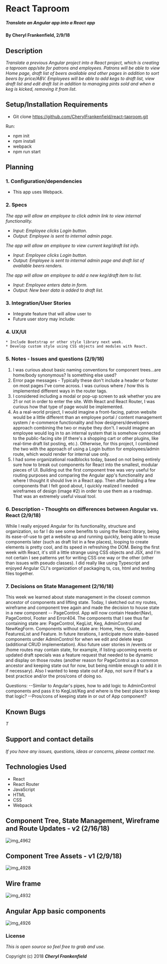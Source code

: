 # React Taproom

##### Translate an Angular app into a React app  

#### By Cheryl Frankenfield, 2/9/18

## Description

_Translate a previous Angular project into a React project, which is creating a taproom app/site for patrons and employees. Patrons will be able to view Home page, draft list of beers available and other pages in addition to sort beers by price/ABV. Employees will be able to add kegs to draft list, view draft list and edit draft list in addition to managing pints sold and when a keg is kicked, removing it from list._

## Setup/Installation Requirements

* Git clone https://github.com/CherylFrankenfield/react-taproom.git

Run:
* npm init
* npm install
* webpack
* npm run start

## Planning

### 1. Configuration/dependencies
  * This app uses Webpack.

### 2. Specs
_The app will allow an employee to click admin link to view internal functionality._
* _Input: Employee clicks Login button._
* _Output: Employee is sent to internal admin page._

_The app will allow an employee to view current keg/draft list info._
* _Input: Employee clicks Login button._
* _Output: Employee is sent to internal admin page and draft list of available beers renders._

_The app will allow an employee to add a new keg/draft item to list._
* _Input: Employee enters data in form._
* _Output: New beer data is added to draft list._

### 3. Integration/User Stories
  * Integrate feature that will allow user to
  * Future user story may include:

### 4. UX/UI
    * Include Bootstrap or other style library next week.
    * Develop custom style using CSS objects and modules with React.

### 5. Notes - Issues and questions (2/9/18)
1. I was curious about basic naming conventions for component trees...are home/body synonymous? Is something else used?
2. Error page messages - Typically these don't include a header or footer on most pages I've come across. I was curious where / how this is implemented different ways in the router tags.
3. I considered including a modal or pop-up screen to ask whether you are 21 or not in order to enter the site. With React and React Router, I was curious how that type of page would be implemented.
4. As a real-world project, I would imagine a front-facing, patron website would be a little different than an employee portal / content management system / e-commerce functionality and how designers/developers approach combining the two or maybe they don't. I would imagine an employee would log in to an internal system that is somehow connected to the public-facing site (if there's a shopping cart or other plugins, like real-time draft list posting, etc.). Otherwise, for this project, I combined the two with the approach of using a Login button for employees/admin route, which would render for internal use only.
5. I had some organizational roadblocks today, based on not being entirely sure how to break out components for React into the smallest, modular pieces of UI. Building out the first component tree was very useful for routing purposes and comparing the Angular app's functionality and where I thought it should live in a React app. Then after building a few components that I felt good about, I quickly realized I needed wireframes of design (image #2) in order to use them as a roadmap. That was an extremely useful visual tool.

### 6. Description - Thoughts on differences between Angular vs. React (2/9/18)
While I really enjoyed Angular for its functionality, structure and organization, so far I do see some benefits to using the React library, being its ease-of-use to get a website up and running quickly, being able to reuse components later (such as draft list in a few places), looping to create elements is pretty cool, and its speed in refreshing the DOM. Being the first week with React, it's still a little strange using CSS objects and JSX, and I'm not certain I see patterns yet for writing CSS one way or the other (other than issues with pseudo classes). I did really like using Typescript and enjoyed Angular CLI's organization of packaging ts, css, html and testing files together.

### 7. Decisions on State Management (2/16/18)
This week we learned about state management in the closest common ancestor of components and lifting state. Today, I sketched out my routes, wireframe and component tree again and made the decision to house state in a new component -- PageControl. App will now contain Header(Nav), PageControl, Footer and Error404. The components that I see thus far containing state are: PageControl, KegList, Keg, AdminControl and NewKegForm. Components without state are: Home, Hero, Quote, FeaturesList and Feature. In future iterations, I anticipate more state-based components under AdminControl for when we edit and delete kegs (additional CRUD implementation). Also future user stories in /events or /home routes may contain state, for example, if listing upcoming events or updated draft specials was a feature request that needed to be dynamic and display on those routes (another reason for PageControl as a common ancestor and keeping state out for now, but being nimble enough to add it in if necessary). Also I wanted to keep state out of App, not sure if that's a best practice and/or the pros/cons of doing so.

Questions:
--Similar to Angular's pipes, how to add logic to AdminControl components and pass it to KegList/Keg and where is the best place to keep that logic?
--Pros/cons of keeping state in or out of App component?

## Known Bugs

_T_

## Support and contact details

_If you have any issues, questions, ideas or concerns, please contact me._

## Technologies Used

* React
* React Router
* JavaScript
* HTML
* CSS
* Webpack

## Component Tree, State Management, Wireframe and Route Updates - v2 (2/16/18)

![img_4962](https://user-images.githubusercontent.com/32469854/36319780-e4176ef0-12f8-11e8-88a4-c5d1297e38c1.jpg)

## Component Tree Assets - v1 (2/9/18)

![img_4928](https://user-images.githubusercontent.com/32469854/36046983-97a5b716-0d8f-11e8-971b-61525d4ba878.jpg)

## Wire frame

![img_4932](https://user-images.githubusercontent.com/32469854/36055065-9de6c704-0dae-11e8-8f00-4d23e9482061.jpg)

## Angular App basic components

![img_4926](https://user-images.githubusercontent.com/32469854/36047227-48bb475a-0d90-11e8-8bf9-9dc077b0339f.jpg)

### License

*This is open source so feel free to grab and use.*

Copyright (c) 2018 **_Cheryl Frankenfield_**
